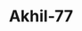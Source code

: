 ---
title: Akhil-77
github: https://github.com/Akhil-77
mode: dark
transition: 1s
score: 72.2
archetype:
- Little Bit of Everything
- Badges | Tags | Icons
---